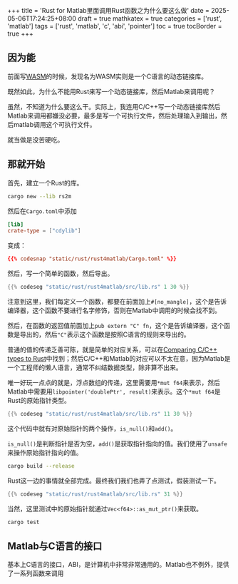 +++
title = 'Rust for Matlab里面调用Rust函数之为什么要这么做'
date = 2025-05-06T17:24:25+08:00
draft = true
mathkatex = true
categories = ['rust', 'matlab']
tags = ['rust', 'matlab', 'c', 'abi', 'pointer']
toc = true
tocBorder = true
+++

## 因为能

前面写[WASM](/posts/rust/maze-wasm-in-rust/)的时候，发现名为WASM实则是一个C语言的动态链接库。

既然如此，为什么不能用Rust来写一个动态链接库，然后Matlab来调用呢？

虽然，不知道为什么要这么干。实际上，我连用C/C++写一个动态链接库然后Matlab来调用都嫌没必要，最多是写一个可执行文件，然后处理输入到输出，然后matlab调用这个可执行文件。

就当做是没苦硬吃。

## 那就开始

首先，建立一个Rust的库。

```bash
cargo new --lib rs2m
```

然后在`Cargo.toml`中添加

```toml
[lib]
crate-type = ["cdylib"]
```

变成：

```toml
{{% codesnap "static/rust/rust4matlab/Cargo.toml" %}}
```

然后，写一个简单的函数，然后导出。

```rust
{{% codeseg "static/rust/rust4matlab/src/lib.rs" 1 30 %}}
```

注意到这里，我们每定义一个函数，都要在前面加上`#[no_mangle]`，这个是告诉编译器，这个函数不要进行名字修饰，否则在Matlab中调用的时候会找不到。

然后，在函数的返回值前面加上`pub extern "C" fn`，这个是告诉编译器，这个函数是导出的，然后`"C"`表示这个函数是按照C语言的规则来导出的。

普通的值的传递乏善可陈，就是简单的对应关系，可以在[Comparing C/C++ types to Rust](<https://locka99.gitbooks.io/a-guide-to-porting-c-to-rust/content/features_of_rust/types.html>)中找到；然后C/C++和Matlab的对应可以不太在意，因为Matlab是一个工程师的懒人语言，通常不纠结数据类型，除非算不出来。

唯一好玩一点点的就是，浮点数组的传递，这里需要用`*mut f64`来表示，然后Matlab中需要用`libpointer('doublePtr', result)`来表示。这个`*mut f64`是Rust的原始指针类型。

```rust
{{% codeseg "static/rust/rust4matlab/src/lib.rs" 11 30 %}}
```

这个代码中就有对原始指针的两个操作，`is_null()`和`add()`。

`is_null()`是判断指针是否为空，`add()`是获取指针指向的值。我们使用了`unsafe`来操作原始指针指向的值。

```bash
cargo build --release
```

Rust这一边的事情就全部完成。最终我们我们也弄了点测试，假装测试一下。

```rust
{{% codeseg "static/rust/rust4matlab/src/lib.rs" 31 %}}
```

当然，这里测试中的原始指针就通过`Vec<f64>::as_mut_ptr()`来获取。

```bash
cargo test
```

## Matlab与C语言的接口

基本上C语言的接口，ABI，是计算机中非常非常通用的。Matlab也不例外，提供了一系列函数来调用
